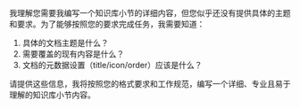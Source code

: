 我理解您需要我编写一个知识库小节的详细内容，但您似乎还没有提供具体的主题和要求。为了能够按照您的要求完成任务，我需要知道：

1. 具体的文档主题是什么？
2. 需要覆盖的现有内容是什么？
3. 文档的元数据设置（title/icon/order）应该是什么？

请提供这些信息，我将按照您的格式要求和工作规范，编写一个详细、专业且易于理解的知识库小节内容。